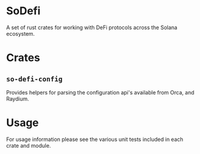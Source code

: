 # SoDefi

A set of rust crates for working with DeFi protocols across the Solana ecosystem.

# Crates

## `so-defi-config`

Provides helpers for parsing the configuration api's available from Orca, and Raydium.

# Usage

For usage information please see the various unit tests included in each crate and module.